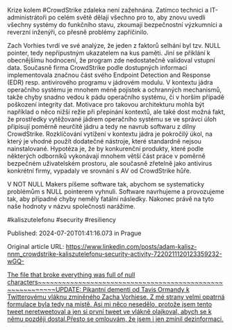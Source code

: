 Krize kolem #CrowdStrike zdaleka není zažehnána. Zatímco technici a IT-administrátoři po celém světě dělají všechno pro to, aby znovu uvedli všechny systémy do funkčního stavu, zkoumají bezpečnostní výzkumníci a reverzní inženýři, co přesně problémy zapříčinilo.


Zach Vorhies tvrdí ve své analýze, že jeden z faktorů selhání byl tzv. NULL pointer, tedy nepřípustným ukazatelem na kus paměti. Jiní se přiklání k obecnějšímu hodnocení, že program zde nedostatečně validoval vstupní data. Současně firma CrowdStrike podle dostupných informací implementovala značnou část svého Endpoint Detection and Response (EDR) resp. antivirového programu v jádrovém modulu. V kontextu jádra operačního systému je mnohem méně pojistek a ochranných mechanismů, takže chyby snadno vedou k pádu operačního systému, či v horším případě poškození integrity dat. Motivace pro takovou architekturu mohla být například o něco nižší režie při přepínání kontextů, ale také dost možná fakt, že prostředky vytěžované jádrem operačního systému se ve správci úloh připisují poměrně neurčitě jádru a tedy ne navrub softwaru z dílny CrowdStrike. Rozklíčování vytížení v kontextu jádra je pokročilý úkol, na který je vhodné použít dodatečné nástroje, které standardně nejsou nainstalované. Hypotéza je, že by konkurenční produkty, které podle některých odborníků vykonávají mnohem větší část práce v poměrně bezpečném uživatelském prostoru, ale současně zřetelně jako antivirus konkrétní firmy, vypadaly ve srovnání s AV od CrowdStrike hůře.


V NOT NULL Makers píšeme software tak, abychom se systematicky problémům s NULL pointerem vyhnuli. Software navrhujeme a provozujeme tak, aby případné chyby neměly fatální následky. Nakonec právě na tyto naše hodnoty v názvu společnosti narážíme.


#kaliszutelefonu #security #resiliency


Published: 2024-07-20T01:41:16.073 in Prague

Original article URL: https://www.linkedin.com/posts/adam-kalisz-nnm_crowdstrike-kaliszutelefonu-security-activity-7220211120123359232-wGQ-

[The file that broke everything was full of null characters~~~~~~~~~~~~~~~~~~~~~~~~~~~~~~~~~~~~~~~~~~~~~~~~~~~~~~~~~~UPDATE: Pikantní dementi od Tavis Ormandy k Twitterovému vláknu zmíněného Zacha Vorhiese. Z mé strany velmi opatrná formulace byla tedy na místě. Asi mi něco nesedělo, protože jsem tento tweet neretweetoval a jen si první tweet ve vlákně olajkoval, abych se k němu později dostal.Přesto se omlouvám, že jsem i jen zmínil dezinformaci.](./media/CrowdStrike-on-HN_underline.png)[](./media/tavis-ormandy-zach-vorhies.png)